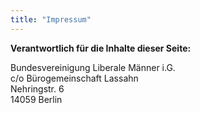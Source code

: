 ```yaml
---
title: "Impressum"
---
```


**Verantwortlich für die Inhalte dieser Seite:**

Bundesvereinigung Liberale Männer i.G.<br />
c/o Bürogemeinschaft Lassahn <br/>
Nehringstr. 6<br/>
14059 Berlin
